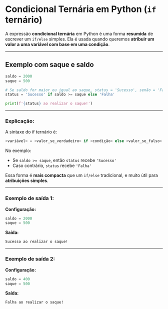 # Condicional Ternária em Python (`if` ternário)

A expressão **condicional ternária** em Python é uma forma **resumida** de escrever um `if/else` simples.
Ela é usada quando queremos **atribuir um valor a uma variável com base em uma condição**.

---

## Exemplo com saque e saldo

```python
saldo = 2000
saque = 500

# Se saldo for maior ou igual ao saque, status = 'Sucesso', senão = 'Falha'
status = 'Sucesso' if saldo >= saque else 'Falha'

print(f'{status} ao realizar o saque!')
```

---

### Explicação:

A sintaxe do if ternário é:

```python
<variável> = <valor_se_verdadeiro> if <condição> else <valor_se_falso>
```

No exemplo:

* Se `saldo >= saque`, então `status` recebe `'Sucesso'`
* Caso contrário, `status` recebe `'Falha'`

Essa forma é **mais compacta** que um `if/else` tradicional, e muito útil para **atribuições simples**.

---

### Exemplo de saída 1:

**Configuração:**

```python
saldo = 2000
saque = 500
```

**Saída:**

```
Sucesso ao realizar o saque!
```

---

### Exemplo de saída 2:

**Configuração:**

```python
saldo = 400
saque = 500
```

**Saída:**

```
Falha ao realizar o saque!
```
